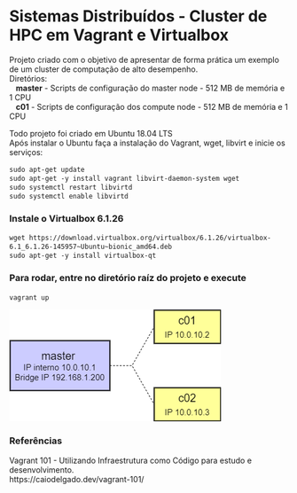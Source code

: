 # Sistemas Distribuídos - Cluster de HPC em Vagrant e Virtualbox


Projeto criado com o objetivo de apresentar de forma prática um exemplo de um cluster de computação de alto desempenho. </br>
Diretórios:</br>
&nbsp;&nbsp; <b>master</b> - Scripts de configuração do master node - 512 MB de memória e 1 CPU </br>
&nbsp;&nbsp; <b>c01</b> - Scripts de configuração dos compute node - 512 MB de memória e 1 CPU </br>

Todo projeto foi criado em Ubuntu 18.04 LTS </br>
Após instalar o Ubuntu faça a instalação do Vagrant, wget, libvirt e inicie os serviços:

```
sudo apt-get update
sudo apt-get -y install vagrant libvirt-daemon-system wget
sudo systemctl restart libvirtd
sudo systemctl enable libvirtd
```

<h3> Instale o Virtualbox 6.1.26 </h3>

```
wget https://download.virtualbox.org/virtualbox/6.1.26/virtualbox-6.1_6.1.26-145957~Ubuntu~bionic_amd64.deb
sudo apt-get -y install virtualbox-qt
```

<h3> Para rodar, entre no diretório raíz do projeto e execute </h3>

```
vagrant up
```

<img src="Cluster.png" alt="Cluster Architecture">


<h3> Referências </h3> 
Vagrant 101 - Utilizando Infraestrutura como Código para estudo e desenvolvimento. </br>
https://caiodelgado.dev/vagrant-101/
